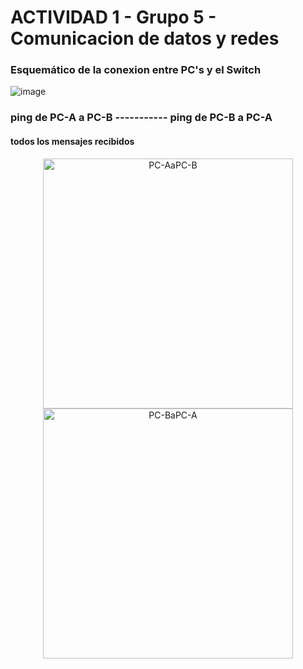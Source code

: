 # ACTIVIDAD 1  -  Grupo 5  -  Comunicacion de datos y redes 
### Esquemático de la conexion entre PC's y el Switch
![image](https://github.com/JosueFlorian17/Comunicacion_de_datos_y_redes-2024/assets/150297452/993dcc8c-87b5-4a6c-9248-5b8f015d429c)
<br>

### ping de PC-A a PC-B                           -----------              ping de PC-B a PC-A
#### todos los mensajes recibidos
<p align = "center">
  <img src="https://github.com/JosueFlorian17/Comunicacion_de_datos_y_redes-2024/assets/150297452/d94cfecb-36e3-4987-af59-96c0526bd3f2" alt="PC-AaPC-B" width="400px" />
  
  <img src="https://github.com/JosueFlorian17/Comunicacion_de_datos_y_redes-2024/assets/150297452/a85ff504-f628-448a-a561-116c44de6c34" alt="PC-BaPC-A" width="400px" />
</p>
